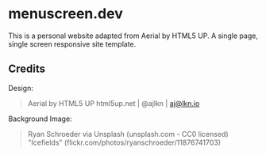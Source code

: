 # menuscreen.dev

This is a personal website adapted from Aerial by HTML5 UP. A single page, single 
screen responsive site template.


## Credits

Design:
> Aerial by HTML5 UP
> html5up.net | @ajlkn | aj@lkn.io

Background Image:
> Ryan Schroeder via Unsplash (unsplash.com - CC0 licensed)
> "Icefields" (flickr.com/photos/ryanschroeder/11876741703)
